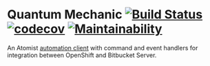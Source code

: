 # Quantum Mechanic [![Build Status](https://travis-ci.org/absa-subatomic/quantum-mechanic.svg?branch=master)](https://travis-ci.org/absa-subatomic/quantum-mechanic) [![codecov](https://codecov.io/gh/absa-subatomic/quantum-mechanic/branch/master/graph/badge.svg)](https://codecov.io/gh/absa-subatomic/quantum-mechanic) [![Maintainability](https://api.codeclimate.com/v1/badges/fe42b9266ff703473d1a/maintainability)](https://codeclimate.com/github/absa-subatomic/quantum-mechanic/maintainability)

An Atomist [automation client](https://github.com/atomist/automation-client-ts)
with command and event handlers for integration between OpenShift and Bitbucket Server. 
